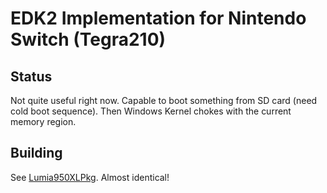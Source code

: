 # EDK2 Implementation for Nintendo Switch (Tegra210)

## Status
Not quite useful right now. Capable to boot something from SD card (need cold boot sequence). Then Windows Kernel chokes with the current memory region.

## Building
See [Lumia950XLPkg](https://github.com/WOA-Project/Lumia950XLPkg). Almost identical!
